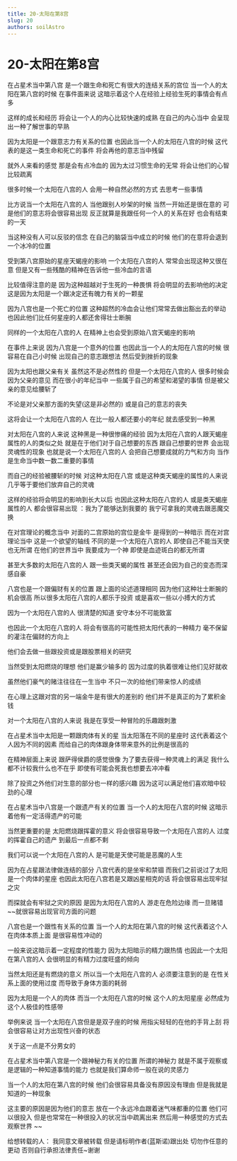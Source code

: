 ```yaml
---
title: 20-太阳在第8宫
slug: 20
authors: soilAstro
---
```


# 20-太阳在第8宫
在占星术当中第八宫
是一个跟生命和死亡有很大的连结关系的宫位
当一个人的太阳在第八宫的时候
在事件面来说
这暗示着这个人在经验上经验生死的事情会有点多

这样的成长和经历
将会让一个人的内心比较快速的成熟
在自己的内心当中
会呈现出一种了解世事的早熟

因为太阳是一个跟意志力有关系的位置
也因此当一个人的太阳在八宫的时候
这代表的是这一类生命和死亡的事件
将会再他的意志当中残留

就外人来看的感觉
那是会有点冷血的
因为太过习惯生命的无常
将会让他们的心智比较疏离

很多时候一个太阳在八宫的人
会用一种自然必然的方式
去思考一些事情

比方说当一个太阳在八宫的人
当他跟别人吵架的时候
当然一开始还是很在意的
可是他们的意志将会很容易出现
反正就算是我跟任何一个人的关系在好
也会有结束的一天

当这种没有人可以反驳的信念
在自己的脑袋当中成立的时候
他们的在意将会退到一个冰冷的位置

受到第八宫原始的星座天蝎座的影响
一个太阳在八宫的人
常常会出现这种又很在意
但是又有一些残酷的精神在告诉他一些冷血的言语

比较值得注意的是
因为这种超越对于生死的一种畏惧
将会明显的去影响他的决定
这是因为太阳是一个跟决定还有魄力有关的一颗星

因为八宫也是一个死亡的位置
这种超然的冷血会让他们常常去做出豁出去的举动
也因此他们比任何星座的人都还舍得壮士断腕

同样的一个太阳在八宫的人
在精神上也会受到原始八宫天蝎座的影响

在事件上来说
因为八宫是一个意外的位置
也因此当一个人的太阳在八宫的时候
很容易在自己小时候
出现自己的意志跟想法
然后受到挫折的现象

因为太阳也跟父亲有关
虽然这不是必然性的
但是一个太阳在八宫的人
很多时候会因为父亲的意见
而在很小的年纪当中
一些属于自己的希望和渴望的事情
但是被父亲的意见给腰斩了

不论是对父亲那方面的失望(这是非必然的)
或是自己的意志的丧失

这将会让一个太阳在八宫的人
在比一般人都还要小的年纪
就去感受到一种黑

对太阳在八宫的人来说
这种黑是一种很惨痛的经验
因为太阳在八宫的人跟天蝎座属性的人的类似之处
就是在于他们对于自己想要的东西
跟自己想要的世界
会出现灵魂性的现象
也就是说一个太阳在八宫的人
会把自己想要成就的力气和方向
当作是生命当中数一数二重要的事情

而自己的经验被腰斩的时候
对这种太阳在八宫
或是这种类天蝎座的属性的人来说
几乎等于要他们放弃自己的灵魂

这样的经验将会明显的影响到长大以后
也因此这种太阳在八宫的人
或是类天蝎座属性的人
都会很容易出现
：我为了能够达到我要的
我宁可拿我的灵魂去跟恶魔交换

在对宫理论的概念当中
对面的二宫原始的宫位是金牛
是得到的一种暗示
而在对宫理论当中
这是一个欲望的轴线
不同的是一个太阳在八宫的人
即使自己不能当天使也无所谓
在他们的世界当中
我要成为一个神
即使是血迹斑白的都无所谓

甚至大多数的太阳在八宫的人
跟一些类天蝎的属性
甚至还会因为自己的变态而深感自豪

八宫也是一个跟偏财有关的位置
跟上面的论述道理相同
因为他们这种壮士断腕的机会很高
所以很多太阳在八宫的人都乐于投资
或是喜欢一些以小搏大的方式

因为一个太阳在八宫的人
很清楚的知道
安守本分不可能致富

也因此一个太阳在八宫的人
将会有很高的可能性把太阳代表的一种精力
毫不保留的灌注在偏财的方向上

他们会去做一些跟投资或是跟股票相关的研究

当然受到太阳燃烧的理想
他们是赢少输多的
因为过度的执着很难让他们见好就收

虽然他们豪气的赌注往往在一生当中
不只一次的给他们带来惊人的成绩

在心理上这跟对宫的另一端金牛是有很大的差别的
他们并不是真正的为了累积金钱

对一个太阳在八宫的人来说
我是在享受一种冒险的乐趣跟刺激

在占星术当中太阳是一颗跟肉体有关的星
当太阳落在不同的星座时
这代表着这个人因为不同的因素
而给自己的肉体跟身体带来意外的比例是很高的

在精神层面上来说
跟萨得侯爵的感觉很像
为了要去获得一种灵魂上的满足
我什么都不计较我什么也不在乎
即使有可能会死我也想要去冲冲看

除了投资之外他们对生意的部分也一样的感兴趣
因为这可以满足他们喜欢暗中较劲的心理

在占星术当中八宫是一个跟遗产有关的位置
当一个人的太阳在八宫的时候
这暗示着他有一定活得遗产的可能

当然更重要的是
太阳燃烧跟挥霍的意义
将会很容易导致一个太阳在八宫的人
过度的挥霍自己的遗产
到最后一点都不剩

我们可以说一个太阳在八宫的人
是可能是天使可能是恶魔的人生

因为在占星跟法律做连结的部分
八宫代表的是坐牢和禁锢
而我们之前说过了太阳是一个肉体的星座
也因此太阳在八宫若是又跟凶星相克的话
将会很容易出现牢狱之灾

而探就会有牢狱之灾的原因
是因为太阳在八宫的人
游走在危险边缘
而一旦赌错~~就很容易出现官司方面的问题

八宫也是一个跟性有关系的位置
当一个人的太阳在第八宫的时候
这代表着这个人在肉体本质上面
是很容易性冲动的

一般来说这暗示着一定程度的性能力
因为太阳暗示的精力跟热情
也因此一个太阳在第八宫的人
会很明显的有精力过度旺盛的倾向

当然太阳还是有燃烧的意义
所以当一个太阳在八宫的人
必须要注意到的是
在性关系上面的使用过度
而导致于身体方面的耗弱

因为太阳是一个人的肉体
而当一个太阳在八宫的时候
这个人的太阳星座
必然成为这个人极佳的性感带

举例来说
当一个太阳在八宫但是是双子座的时候
用指尖轻轻的在他的手背上刮
将会很容易让对方出现性兴奋的状态

关于这一点是不分男女的

在占星术当中第八宫是一个跟神秘力有关的位置
所谓的神秘力
就是不属于观察或是逻辑的一种知道事情的能力
也就是我们算命师一般在说的灵感力

当一个人的太阳在第八宫的时候
他们会很容易具备没有原因没有理由
但是我就是知道的一种现象

这主要的原因是因为他们的意志
放在一个永远冷血跟着迷气味都重的位置
他们可以很投入
但是也常常在一种很投入的状况当中疏离出来
然后用一种感觉的方式去观察世界
~~

给想转载的人：
我同意文章被转载
但是请标明作者(蓝斯诺)跟出处
切勿作任意的更动
否则自行承担法律责任~谢谢

 
  